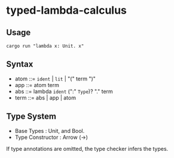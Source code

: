 # typed-lambda-calculus
## Usage
```
cargo run "lambda x: Unit. x"
```

## Syntax
- atom ::= `ident` | `lit` | "(" term ")"
- app  ::= atom term
- abs  ::= lambda `ident` (":" `Type`)? "." term
- term ::= abs | app | atom

## Type System
- Base Types : Unit, and Bool.
- Type Constructor : Arrow (->)

If type annotations are omitted, the type checker infers the types.
